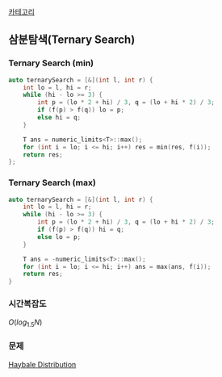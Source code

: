[카테고리](/README.md)
## 삼분탐색(Ternary Search)
### Ternary Search (min)
```cpp
auto ternarySearch = [&](int l, int r) {
    int lo = l, hi = r;
    while (hi - lo >= 3) {
        int p = (lo * 2 + hi) / 3, q = (lo + hi * 2) / 3;
        if (f(p) > f(q)) lo = p;
        else hi = q;
    }

    T ans = numeric_limits<T>::max();
    for (int i = lo; i <= hi; i++) res = min(res, f(i));
    return res;
};
```
### Ternary Search (max)
```cpp
auto ternarySearch = [&](int l, int r) {
    int lo = l, hi = r;
    while (hi - lo >= 3) {
        int p = (lo * 2 + hi) / 3, q = (lo + hi * 2) / 3;
        if (f(p) > f(q)) hi = q;
        else lo = p;
    }

    T ans = -numeric_limits<T>::max();
    for (int i = lo; i <= hi; i++) ans = max(ans, f(i));
    return res;
}
```
### 시간복잡도 
$O(log_{1.5}N)$   

### 문제
[Haybale Distribution](https://www.acmicpc.net/problem/31059)